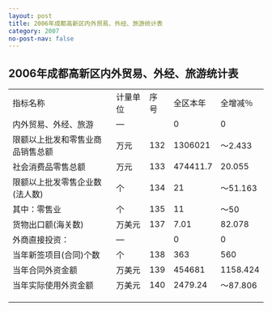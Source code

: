 ```yaml
---
layout: post
title: 2006年成都高新区内外贸易、外经、旅游统计表
category: 2007
no-post-nav: false
---
```


## 2006年成都高新区内外贸易、外经、旅游统计表

<table>
   <tr>
      <td>指标名称</td>
      <td>计量单位</td>
      <td>序号</td>
      <td>全区本年</td>
      <td>全增减％</td>
   </tr>
   <tr>
      <td>内外贸易、外经、旅游</td>
      <td>—</td>
      <td></td>
      <td>0</td>
      <td>0</td>
   </tr>
   <tr>
      <td>限额以上批发和零售业商品销售总额</td>
      <td>万元</td>
      <td>132</td>
      <td>1306021</td>
      <td>～2.433</td>
   </tr>
   <tr>
      <td>社会消费品零售总额</td>
      <td>万元</td>
      <td>133</td>
      <td>474411.7</td>
      <td>20.055</td>
   </tr>
   <tr>
      <td>限额以上批发零售企业数(法人数)</td>
      <td>个</td>
      <td>134</td>
      <td>21</td>
      <td>～51.163</td>
   </tr>
   <tr>
      <td>其中：零售业</td>
      <td>个</td>
      <td>135</td>
      <td>11</td>
      <td>～50</td>
   </tr>
   <tr>
      <td>货物出口额(海关数)</td>
      <td>万美元</td>
      <td>137</td>
      <td>7.01</td>
      <td>82.078</td>
   </tr>
   <tr>
      <td>外商直接投资：</td>
      <td>—</td>
      <td></td>
      <td>0</td>
      <td>0</td>
   </tr>
   <tr>
      <td>当年新签项目(合同)个数</td>
      <td>个</td>
      <td>138</td>
      <td>363</td>
      <td>560</td>
   </tr>
   <tr>
      <td>当年合同外资金额</td>
      <td>万美元</td>
      <td>139</td>
      <td>454681</td>
      <td>1158.424</td>
   </tr>
   <tr>
      <td>当年实际使用外资金额</td>
      <td>万美元</td>
      <td>140</td>
      <td>2479.24</td>
      <td>～87.806</td>
   </tr>
   <tr>
      <td></td>
   </tr>
   <tr>
      <td></td>
   </tr>
   <tr>
      <td></td>
   </tr>
</table>